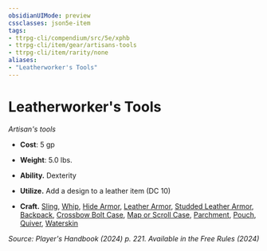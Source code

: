 ```yaml
---
obsidianUIMode: preview
cssclasses: json5e-item
tags:
- ttrpg-cli/compendium/src/5e/xphb
- ttrpg-cli/item/gear/artisans-tools
- ttrpg-cli/item/rarity/none
aliases: 
- "Leatherworker's Tools"
---
```

# Leatherworker's Tools
*Artisan's tools*  

- **Cost**: 5 gp
- **Weight**: 5.0 lbs.

- **Ability.** Dexterity  
- **Utilize.** Add a design to a leather item (DC 10)  
- **Craft.** [Sling](sling-xphb.md), [Whip](whip-xphb.md), [Hide Armor](hide-armor-xphb.md), [Leather Armor](leather-armor-xphb.md), [Studded Leather Armor](studded-leather-armor-xphb.md), [Backpack](backpack-xphb.md), [Crossbow Bolt Case](crossbow-bolt-case-xphb.md), [Map or Scroll Case](map-or-scroll-case-xphb.md), [Parchment](parchment-xphb.md), [Pouch](pouch-xphb.md), [Quiver](quiver-xphb.md), [Waterskin](waterskin-xphb.md)  

*Source: Player's Handbook (2024) p. 221. Available in the Free Rules (2024)*